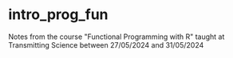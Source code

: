 # intro_prog_fun
Notes from the course "Functional Programming with R" taught at Transmitting Science between 27/05/2024 and 31/05/2024
